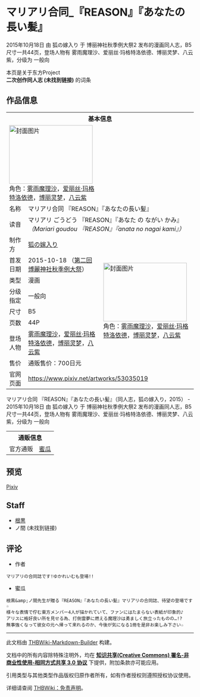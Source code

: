 # マリアリ合同_『REASON』『あなたの長い髪』

<!-- source html: G:\repos\THBWiki-Markdown-Builder\THBWikiMarkdown\Temp\main\9\91\ns0%3A%E3%83%9E%E3%83%AA%E3%82%A2%E3%83%AA%E5%90%88%E5%90%8C_%E3%80%8EREASON%E3%80%8F%E3%80%8E%E3%81%82%E3%81%AA%E3%81%9F%E3%81%AE%E9%95%B7%E3%81%84%E9%AB%AA%E3%80%8F.html -->

2015年10月18日 由 狐の嫁入り 于 博丽神社秋季例大祭2 发布的漫画同人志，B5尺寸一共44页，登场人物有 雾雨魔理沙、爱丽丝·玛格特洛依德、博丽灵梦、八云紫，分级为 一般向

本页是关于东方Project  
 **二次创作同人志 (未找到链接)** 的词条
## 作品信息

<table><tbody><tr><th colspan="3">基本信息</th></tr><tr><td class="cover-artwork-mobile" colspan="2"><a href="./文件-マリアリ合同_『REASON』『あなたの長い髪』封面.jpg.md" class="image" title="封面图片"><img alt="封面图片" src="https://upload.thwiki.cc/thumb/d/dd/%E3%83%9E%E3%83%AA%E3%82%A2%E3%83%AA%E5%90%88%E5%90%8C_%E3%80%8EREASON%E3%80%8F%E3%80%8E%E3%81%82%E3%81%AA%E3%81%9F%E3%81%AE%E9%95%B7%E3%81%84%E9%AB%AA%E3%80%8F%E5%B0%81%E9%9D%A2.jpg/224px-%E3%83%9E%E3%83%AA%E3%82%A2%E3%83%AA%E5%90%88%E5%90%8C_%E3%80%8EREASON%E3%80%8F%E3%80%8E%E3%81%82%E3%81%AA%E3%81%9F%E3%81%AE%E9%95%B7%E3%81%84%E9%AB%AA%E3%80%8F%E5%B0%81%E9%9D%A2.jpg" decoding="async" loading="lazy" width="224" height="157" srcset="https://upload.thwiki.cc/thumb/d/dd/%E3%83%9E%E3%83%AA%E3%82%A2%E3%83%AA%E5%90%88%E5%90%8C_%E3%80%8EREASON%E3%80%8F%E3%80%8E%E3%81%82%E3%81%AA%E3%81%9F%E3%81%AE%E9%95%B7%E3%81%84%E9%AB%AA%E3%80%8F%E5%B0%81%E9%9D%A2.jpg/336px-%E3%83%9E%E3%83%AA%E3%82%A2%E3%83%AA%E5%90%88%E5%90%8C_%E3%80%8EREASON%E3%80%8F%E3%80%8E%E3%81%82%E3%81%AA%E3%81%9F%E3%81%AE%E9%95%B7%E3%81%84%E9%AB%AA%E3%80%8F%E5%B0%81%E9%9D%A2.jpg 1.5x, https://upload.thwiki.cc/thumb/d/dd/%E3%83%9E%E3%83%AA%E3%82%A2%E3%83%AA%E5%90%88%E5%90%8C_%E3%80%8EREASON%E3%80%8F%E3%80%8E%E3%81%82%E3%81%AA%E3%81%9F%E3%81%AE%E9%95%B7%E3%81%84%E9%AB%AA%E3%80%8F%E5%B0%81%E9%9D%A2.jpg/448px-%E3%83%9E%E3%83%AA%E3%82%A2%E3%83%AA%E5%90%88%E5%90%8C_%E3%80%8EREASON%E3%80%8F%E3%80%8E%E3%81%82%E3%81%AA%E3%81%9F%E3%81%AE%E9%95%B7%E3%81%84%E9%AB%AA%E3%80%8F%E5%B0%81%E9%9D%A2.jpg 2x" data-file-width="1428" data-file-height="1000"></a><div class="cover-char">角色：<a href="./雾雨魔理沙.md" title="雾雨魔理沙">雾雨魔理沙</a>，<a href="./爱丽丝·玛格特洛依德.md" title="爱丽丝·玛格特洛依德">爱丽丝·玛格特洛依德</a>，<a href="./博丽灵梦.md" title="博丽灵梦">博丽灵梦</a>，<a href="./八云紫.md" title="八云紫">八云紫</a></div></td>
</tr><tr><td class="label">名称</td><td colspan="2"> マリアリ合同 『REASON』『あなたの長い髪』 </td></tr><tr><td class="label">读音</td><td colspan="2"> マリアリ ごうどう 『REASON』『あなた の ながい かみ』 <i>（Mariari goudou 『REASON』『anata no nagai kami』）</i> </td></tr><tr><td class="label">制作方</td><td><a href="./狐の嫁入り.md" title="狐の嫁入り">狐の嫁入り</a></td><td class="cover-artwork" rowspan="8" style="min-width:224px;"><a href="./文件-マリアリ合同_『REASON』『あなたの長い髪』封面.jpg.md" class="image" title="封面图片"><img alt="封面图片" src="https://upload.thwiki.cc/thumb/d/dd/%E3%83%9E%E3%83%AA%E3%82%A2%E3%83%AA%E5%90%88%E5%90%8C_%E3%80%8EREASON%E3%80%8F%E3%80%8E%E3%81%82%E3%81%AA%E3%81%9F%E3%81%AE%E9%95%B7%E3%81%84%E9%AB%AA%E3%80%8F%E5%B0%81%E9%9D%A2.jpg/224px-%E3%83%9E%E3%83%AA%E3%82%A2%E3%83%AA%E5%90%88%E5%90%8C_%E3%80%8EREASON%E3%80%8F%E3%80%8E%E3%81%82%E3%81%AA%E3%81%9F%E3%81%AE%E9%95%B7%E3%81%84%E9%AB%AA%E3%80%8F%E5%B0%81%E9%9D%A2.jpg" decoding="async" loading="lazy" width="224" height="157" srcset="https://upload.thwiki.cc/thumb/d/dd/%E3%83%9E%E3%83%AA%E3%82%A2%E3%83%AA%E5%90%88%E5%90%8C_%E3%80%8EREASON%E3%80%8F%E3%80%8E%E3%81%82%E3%81%AA%E3%81%9F%E3%81%AE%E9%95%B7%E3%81%84%E9%AB%AA%E3%80%8F%E5%B0%81%E9%9D%A2.jpg/336px-%E3%83%9E%E3%83%AA%E3%82%A2%E3%83%AA%E5%90%88%E5%90%8C_%E3%80%8EREASON%E3%80%8F%E3%80%8E%E3%81%82%E3%81%AA%E3%81%9F%E3%81%AE%E9%95%B7%E3%81%84%E9%AB%AA%E3%80%8F%E5%B0%81%E9%9D%A2.jpg 1.5x, https://upload.thwiki.cc/thumb/d/dd/%E3%83%9E%E3%83%AA%E3%82%A2%E3%83%AA%E5%90%88%E5%90%8C_%E3%80%8EREASON%E3%80%8F%E3%80%8E%E3%81%82%E3%81%AA%E3%81%9F%E3%81%AE%E9%95%B7%E3%81%84%E9%AB%AA%E3%80%8F%E5%B0%81%E9%9D%A2.jpg/448px-%E3%83%9E%E3%83%AA%E3%82%A2%E3%83%AA%E5%90%88%E5%90%8C_%E3%80%8EREASON%E3%80%8F%E3%80%8E%E3%81%82%E3%81%AA%E3%81%9F%E3%81%AE%E9%95%B7%E3%81%84%E9%AB%AA%E3%80%8F%E5%B0%81%E9%9D%A2.jpg 2x" data-file-width="1428" data-file-height="1000"></a><div class="cover-char">角色：<a href="./雾雨魔理沙.md" title="雾雨魔理沙">雾雨魔理沙</a>，<a href="./爱丽丝·玛格特洛依德.md" title="爱丽丝·玛格特洛依德">爱丽丝·玛格特洛依德</a>，<a href="./博丽灵梦.md" title="博丽灵梦">博丽灵梦</a>，<a href="./八云紫.md" title="八云紫">八云紫</a></div></td>
</tr><tr><td class="label">首发日期</td><td>2015-10-18&#160;（<a href="/展会作品列表?e=%E5%8D%9A%E4%B8%BD%E7%A5%9E%E7%A4%BE%E7%A7%8B%E5%AD%A3%E4%BE%8B%E5%A4%A7%E7%A5%AD%232">第二回 博麗神社秋季例大祭</a>）</td></tr><tr><td class="label">类型</td><td>漫画</td></tr><tr><td class="label">分级指定</td><td>一般向</td></tr><tr><td class="label">尺寸</td><td>B5</td></tr><tr><td class="label">页数</td><td>44P</td></tr><tr><td class="label">登场人物</td><td><a href="./雾雨魔理沙.md" title="雾雨魔理沙">雾雨魔理沙</a>，<a href="./爱丽丝·玛格特洛依德.md" title="爱丽丝·玛格特洛依德">爱丽丝·玛格特洛依德</a>，<a href="./博丽灵梦.md" title="博丽灵梦">博丽灵梦</a>，<a href="./八云紫.md" title="八云紫">八云紫</a></td></tr><tr><td class="label">售价</td><td>通贩售价：700日元</td></tr>
<tr><td class="label">官网页面</td><td colspan="2"><a rel="nofollow" class="external free" href="https://www.pixiv.net/artworks/53035019">https://www.pixiv.net/artworks/53035019</a></td></tr></tbody></table>

マリアリ合同 『REASON』『あなたの長い髪』（同人志，狐の嫁入り，2015） - 2015年10月18日 由 狐の嫁入り 于 博丽神社秋季例大祭2 发布的漫画同人志，B5尺寸一共44页，登场人物有 雾雨魔理沙、爱丽丝·玛格特洛依德、博丽灵梦、八云紫，分级为 一般向

<table><tbody><tr><th colspan="3">通贩信息</th></tr><tr><td class="label">官方通贩</td><td colspan="2"><a rel="nofollow" class="external text" href="https://www.melonbooks.co.jp/detail/detail.php?product_id=141260">蜜瓜</a></td></tr></tbody></table>


## 预览
  
[Pixiv](https://www.pixiv.net/artworks/53035019)
  

## Staff
- [根黒](./根黒.md)
- ノ間 (未找到链接)

## 评论
- 作者

```
マリアリの合同誌です!ゆかれいむも登場!! 
```

- 蜜瓜

```
根黒&amp;ノ間先生が贈る『REASON』『あなたの長い髪』マリアリの合同誌、待望の登場です☆
様々な表情で佇む東方メンバー4人が描かれていて、ファンにはたまらない表紙が印象的♪
アリスに格好良い所を見せる為、打倒霊夢に燃える魔理沙は勇ましく旅立ったものの…!?
無事強くなって彼女の元へ帰って来れるのか、今後が気になる1冊を是非お楽しみ下さい☆
```

  
  

  





---

此文档由 [THBWiki-Markdown-Builder](https://github.com/Delsin-Yu/THBWiki-Markdown-Builder) 构建。

文档中的所有内容除特殊注明外，均在 [**知识共享(Creative Commons) 署名-非商业性使用-相同方式共享 3.0 协议**](https://creativecommons.org/licenses/by-sa/3.0/deed.zh-hans) 下提供，附加条款亦可能应用。

引用类型与其他类型作品版权归原作者所有，如有作者授权则遵照授权协议使用。

详细请查阅 [THBWiki：免责声明](https://thbwiki.cc/THBWiki:%E5%85%8D%E8%B4%A3%E5%A3%B0%E6%98%8E)。


